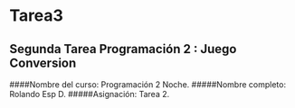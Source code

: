 # Tarea3
Segunda Tarea Programación 2 : Juego Conversion
---

####Nombre del curso: Programación 2 Noche.
#####Nombre completo: Rolando Esp D.
#####Asignación: Tarea 2.
